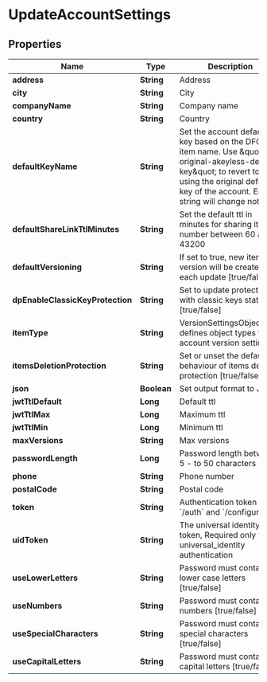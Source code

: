 

# UpdateAccountSettings


## Properties

Name | Type | Description | Notes
------------ | ------------- | ------------- | -------------
**address** | **String** | Address |  [optional]
**city** | **String** | City |  [optional]
**companyName** | **String** | Company name |  [optional]
**country** | **String** | Country |  [optional]
**defaultKeyName** | **String** | Set the account default key based on the DFC key item name. Use \&quot;set-original-akeyless-default-key\&quot; to revert to using the original default key of the account. Empty string will change nothing. |  [optional]
**defaultShareLinkTtlMinutes** | **String** | Set the default ttl in minutes for sharing item number between 60 and 43200 |  [optional]
**defaultVersioning** | **String** | If set to true, new item version will be created on each update [true/false] |  [optional]
**dpEnableClassicKeyProtection** | **String** | Set to update protection with classic keys state [true/false] |  [optional]
**itemType** | **String** | VersionSettingsObjectType defines object types for account version settings |  [optional]
**itemsDeletionProtection** | **String** | Set or unset the default behaviour of items deletion protection [true/false] |  [optional]
**json** | **Boolean** | Set output format to JSON |  [optional]
**jwtTtlDefault** | **Long** | Default ttl |  [optional]
**jwtTtlMax** | **Long** | Maximum ttl |  [optional]
**jwtTtlMin** | **Long** | Minimum ttl |  [optional]
**maxVersions** | **String** | Max versions |  [optional]
**passwordLength** | **Long** | Password length between 5 - to 50 characters |  [optional]
**phone** | **String** | Phone number |  [optional]
**postalCode** | **String** | Postal code |  [optional]
**token** | **String** | Authentication token (see &#x60;/auth&#x60; and &#x60;/configure&#x60;) |  [optional]
**uidToken** | **String** | The universal identity token, Required only for universal_identity authentication |  [optional]
**useLowerLetters** | **String** | Password must contain lower case letters [true/false] |  [optional]
**useNumbers** | **String** | Password must contain numbers [true/false] |  [optional]
**useSpecialCharacters** | **String** | Password must contain special characters [true/false] |  [optional]
**useCapitalLetters** | **String** | Password must contain capital letters [true/false] |  [optional]



